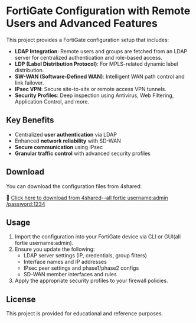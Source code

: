 # FortiGate Configuration with Remote Users and Advanced Features

This project provides a FortiGate configuration setup that includes:

- **LDAP Integration**: Remote users and groups are fetched from an LDAP server for centralized authentication and role-based access.
- **LDP (Label Distribution Protocol)**: For MPLS-related dynamic label distribution.
- **SW-WAN (Software-Defined WAN)**: Intelligent WAN path control and link failover.
- **IPsec VPN**: Secure site-to-site or remote access VPN tunnels.
- **Security Profiles**: Deep inspection using Antivirus, Web Filtering, Application Control, and more.

## Key Benefits

- Centralized **user authentication** via LDAP
- Enhanced **network reliability** with SD-WAN
- **Secure communication** using IPsec
- **Granular traffic control** with advanced security profiles

## Download

You can download the configuration files from 4shared:

🔗 [Click here to download from 4shared--all fortie username:admin /password:1234](https://www.4shared.com/folder/pRZYrwfV/_online.html)

## Usage

1. Import the configuration into your FortiGate device via CLI or GUI(all fortie username:admin).
2. Ensure you update the following:
   - LDAP server settings (IP, credentials, group filters)
   - Interface names and IP addresses
   - IPsec peer settings and phase1/phase2 configs
   - SD-WAN member interfaces and rules
3. Apply the appropriate security profiles to your firewall policies.

## License

This project is provided for educational and reference purposes.
